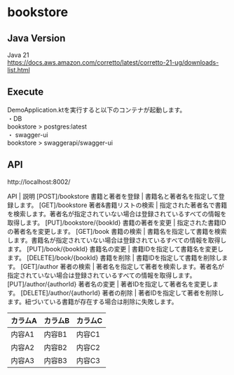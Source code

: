 # bookstore

## Java Version
Java 21  
https://docs.aws.amazon.com/corretto/latest/corretto-21-ug/downloads-list.html  

## Execute
DemoApplication.ktを実行すると以下のコンテナが起動します。  
・DB  
  bookstore > postgres:latest  
・ swagger-ui  
  bookstore > swaggerapi/swagger-ui  

## API
http://localhost:8002/

API | 説明
[POST]/bookstore 書籍と著者を登録 | 書籍名と著者名を指定して登録します。
[GET]/bookstore 著者&書籍リストの検索 | 指定された著者名で書籍を検索します。著者名が指定されていない場合は登録されているすべての情報を取得します。
[PUT]/bookstore/{bookId} 書籍の著者を変更 | 指定された書籍IDの著者名を変更します。
[GET]/book 書籍の検索 | 書籍名を指定して書籍を検索します。書籍名が指定されていない場合は登録されているすべての情報を取得します。
[PUT]/book/{bookId} 書籍名の変更 | 書籍IDを指定して書籍名を変更します。
[DELETE]/book/{bookId} 書籍を削除 | 書籍IDを指定して書籍を削除します。
[GET]/author 著者の検索 | 著者名を指定して著者を検索します。著者名が指定されていない場合は登録されているすべての情報を取得します。
[PUT]/author/{authorId} 著者名の変更 | 著者IDを指定して著者名を変更します。
[DELETE]/author/{authorId} 著者の削除 | 著者IDを指定して著者を削除します。紐づいている書籍が存在する場合は削除に失敗します。

カラムA | カラムB | カラムC
--- | --- | ---
内容A1 | 内容B1 | 内容C1
内容A2 | 内容B2 | 内容C2
内容A3 | 内容B3 | 内容C3

